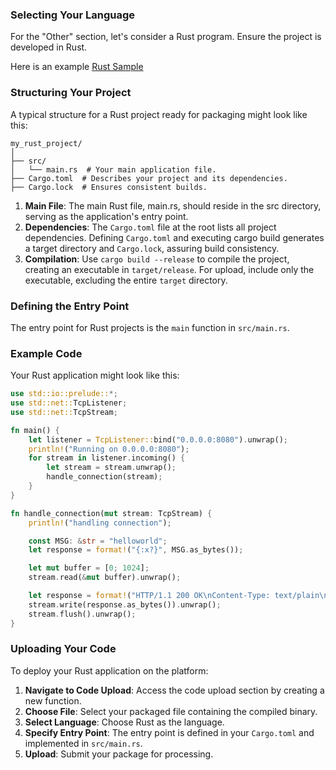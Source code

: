 ### Selecting Your Language

For the "Other" section, let's consider a Rust program. Ensure the project is developed in Rust.

Here is an example [Rust Sample](https://github.com/aleph-im/aleph-vm/tree/main/examples/example_http_rust)

### Structuring Your Project

A typical structure for a Rust project ready for packaging might look like this:

```plaintext
my_rust_project/
│
├── src/
│   └── main.rs  # Your main application file.
├── Cargo.toml  # Describes your project and its dependencies.
├── Cargo.lock  # Ensures consistent builds.
```

1. **Main File**: The main Rust file, main.rs, should reside in the src directory, serving as the application's entry point.
2. **Dependencies**: The `Cargo.toml` file at the root lists all project dependencies. Defining `Cargo.toml` and executing cargo build generates a target directory and `Cargo.lock`, assuring build consistency.
3. **Compilation**: Use `cargo build --release` to compile the project, creating an executable in `target/release`. For upload, include only the executable, excluding the entire `target` directory.

### Defining the Entry Point

The entry point for Rust projects is the `main` function in `src/main.rs`.

### Example Code

Your Rust application might look like this:

```rust
use std::io::prelude::*;
use std::net::TcpListener;
use std::net::TcpStream;

fn main() {
    let listener = TcpListener::bind("0.0.0.0:8080").unwrap();
    println!("Running on 0.0.0.0:8080");
    for stream in listener.incoming() {
        let stream = stream.unwrap();
        handle_connection(stream);
    }
}

fn handle_connection(mut stream: TcpStream) {
    println!("handling connection");

    const MSG: &str = "helloworld";
    let response = format!("{:x?}", MSG.as_bytes());

    let mut buffer = [0; 1024];
    stream.read(&mut buffer).unwrap();

    let response = format!("HTTP/1.1 200 OK\nContent-Type: text/plain\n\nOKIDOK\n{}", response);
    stream.write(response.as_bytes()).unwrap();
    stream.flush().unwrap();
}
```

### Uploading Your Code

To deploy your Rust application on the platform:

1. **Navigate to Code Upload**: Access the code upload section by creating a new function.
2. **Choose File**: Select your packaged file containing the compiled binary.
3. **Select Language**: Choose Rust as the language.
4. **Specify Entry Point**: The entry point is defined in your `Cargo.toml` and implemented in `src/main.rs`. 
5. **Upload**: Submit your package for processing.
